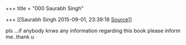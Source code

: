 +++
title = "000 Saurabh Singh"

+++
[[Saurabh Singh	2015-09-01, 23:39:18 [Source](https://groups.google.com/g/samskrita/c/xhJYk2FIPD4)]]



pls ...if anybody knws any information regarding this book please inform me..thank u


